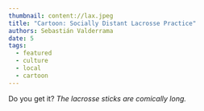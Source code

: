 ```yaml
---
thumbnail: content://lax.jpeg
title: "Cartoon: Socially Distant Lacrosse Practice"
authors: Sebastián Valderrama
date: 5
tags:
  - featured
  - culture
  - local
  - cartoon
---
```


Do you get it? *The lacrosse sticks are comically long.*
